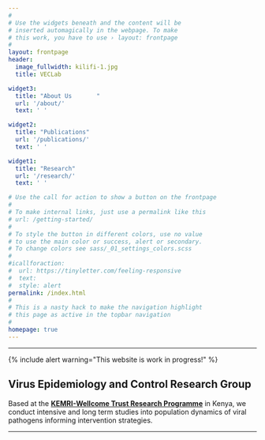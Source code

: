 ```yaml
---
#
# Use the widgets beneath and the content will be
# inserted automagically in the webpage. To make
# this work, you have to use › layout: frontpage
#
layout: frontpage
header:
  image_fullwidth: kilifi-1.jpg
  title: VECLab

widget3:
  title: "About Us       "
  url: '/about/'
  text: ' '

widget2:
  title: "Publications"
  url: '/publications/'
  text: ' '

widget1:
  title: "Research"
  url: '/research/'
  text: ' '

# Use the call for action to show a button on the frontpage
#
# To make internal links, just use a permalink like this
# url: /getting-started/
#
# To style the button in different colors, use no value
# to use the main color or success, alert or secondary.
# To change colors see sass/_01_settings_colors.scss
#
#icallforaction:
#  url: https://tinyletter.com/feeling-responsive
#  text:
#  style: alert
permalink: /index.html
#
# This is a nasty hack to make the navigation highlight
# this page as active in the topbar navigation
#
homepage: true
---
```

<hr>
<div>

{% include alert warning="This website is work in progress!" %}
<h2>Virus Epidemiology and Control Research Group</h2>

</div>
<p class="lead">
Based at the <a href="http://www.kemri-wellcome.org" target="_blank"><strong>KEMRI-Wellcome Trust Research Programme</strong></a> in Kenya, we conduct intensive and long term studies into population dynamics of viral pathogens informing intervention strategies.  
</p>
<hr>
